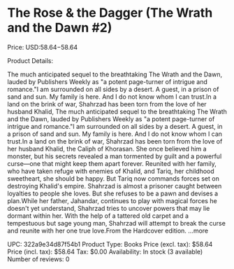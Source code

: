 # The Rose & the Dagger (The Wrath and the Dawn #2)

Price: USD:$58.64-$58.64

Product Details:

The much anticipated sequel to the breathtaking The Wrath and the Dawn, lauded by Publishers Weekly as "a potent page-turner of intrigue and romance."I am surrounded on all sides by a desert. A guest, in a prison of sand and sun. My family is here. And I do not know whom I can trust.In a land on the brink of war, Shahrzad has been torn from the love of her husband Khalid, The much anticipated sequel to the breathtaking The Wrath and the Dawn, lauded by Publishers Weekly as "a potent page-turner of intrigue and romance."I am surrounded on all sides by a desert. A guest, in a prison of sand and sun. My family is here. And I do not know whom I can trust.In a land on the brink of war, Shahrzad has been torn from the love of her husband Khalid, the Caliph of Khorasan. She once believed him a monster, but his secrets revealed a man tormented by guilt and a powerful curse—one that might keep them apart forever. Reunited with her family, who have taken refuge with enemies of Khalid, and Tariq, her childhood sweetheart, she should be happy. But Tariq now commands forces set on destroying Khalid's empire. Shahrzad is almost a prisoner caught between loyalties to people she loves. But she refuses to be a pawn and devises a plan.While her father, Jahandar, continues to play with magical forces he doesn't yet understand, Shahrzad tries to uncover powers that may lie dormant within her. With the help of a tattered old carpet and a tempestuous but sage young man, Shahrzad will attempt to break the curse and reunite with her one true love.From the Hardcover edition. ...more

UPC: 322a9e34d87f54b1
Product Type: Books
Price (excl. tax): $58.64
Price (incl. tax): $58.64
Tax: $0.00
Availability: In stock (3 available)
Number of reviews: 0